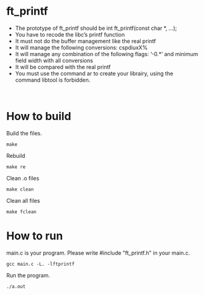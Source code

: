 # ft_printf
- The prototype of ft_printf should be int ft_printf(const char *, ...);
- You have to recode the libc’s printf function
- It must not do the buffer management like the real printf
- It will manage the following conversions: cspdiuxX%
- It will manage any combination of the following flags: ’-0.*’ and minimum field
width with all conversions
- It will be compared with the real printf
- You must use the command ar to create your librairy, using the command libtool
is forbidden.

<br>

# How to build
Build the files.
```
make
```
Rebuild
```
make re
```
Clean .o files
```
make clean
```
Clean all files
```
make fclean
```

# How to run
main.c is your program. Please write #include "ft_printf.h" in your main.c.
```
gcc main.c -L. -lftprintf
```
Run the program.
```
./a.out
```